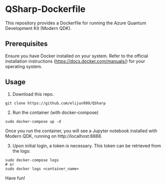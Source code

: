 # QSharp-Dockerfile

This repository provides a Dockerfile for running the Azure Quantum Development Kit (Modern QDK).

## Prerequisites

Ensure you have Docker installed on your system. Refer to the official installation instructions (https://docs.docker.com/manuals/) for your operating system.

## Usage

1. Download this repo.
```
git clone https://github.com/elijun999/QSharp
```

2. Run the container (with docker-compose)
```
sudo docker-compose up -d
```
Once you run the container, you will see a Jupyter notebook installed with Modern QDK, running on http://localhost:8888.

3. Upon initial login, a token is necessary. This token can be retrieved from the logs:
```
sudo docker-compose logs
# or
sudo docker logs <container_name>
```


Have fun!
